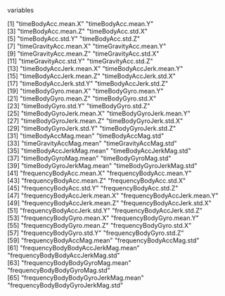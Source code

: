 variables

[1] "timeBodyAcc.mean.X"                "timeBodyAcc.mean.Y"               
 [3] "timeBodyAcc.mean.Z"                "timeBodyAcc.std.X"                
 [5] "timeBodyAcc.std.Y"                 "timeBodyAcc.std.Z"                
 [7] "timeGravityAcc.mean.X"             "timeGravityAcc.mean.Y"            
 [9] "timeGravityAcc.mean.Z"             "timeGravityAcc.std.X"             
[11] "timeGravityAcc.std.Y"              "timeGravityAcc.std.Z"             
[13] "timeBodyAccJerk.mean.X"            "timeBodyAccJerk.mean.Y"           
[15] "timeBodyAccJerk.mean.Z"            "timeBodyAccJerk.std.X"            
[17] "timeBodyAccJerk.std.Y"             "timeBodyAccJerk.std.Z"            
[19] "timeBodyGyro.mean.X"               "timeBodyGyro.mean.Y"              
[21] "timeBodyGyro.mean.Z"               "timeBodyGyro.std.X"               
[23] "timeBodyGyro.std.Y"                "timeBodyGyro.std.Z"               
[25] "timeBodyGyroJerk.mean.X"           "timeBodyGyroJerk.mean.Y"          
[27] "timeBodyGyroJerk.mean.Z"           "timeBodyGyroJerk.std.X"           
[29] "timeBodyGyroJerk.std.Y"            "timeBodyGyroJerk.std.Z"           
[31] "timeBodyAccMag.mean"               "timeBodyAccMag.std"               
[33] "timeGravityAccMag.mean"            "timeGravityAccMag.std"            
[35] "timeBodyAccJerkMag.mean"           "timeBodyAccJerkMag.std"           
[37] "timeBodyGyroMag.mean"              "timeBodyGyroMag.std"              
[39] "timeBodyGyroJerkMag.mean"          "timeBodyGyroJerkMag.std"          
[41] "frequencyBodyAcc.mean.X"           "frequencyBodyAcc.mean.Y"          
[43] "frequencyBodyAcc.mean.Z"           "frequencyBodyAcc.std.X"           
[45] "frequencyBodyAcc.std.Y"            "frequencyBodyAcc.std.Z"           
[47] "frequencyBodyAccJerk.mean.X"       "frequencyBodyAccJerk.mean.Y"      
[49] "frequencyBodyAccJerk.mean.Z"       "frequencyBodyAccJerk.std.X"       
[51] "frequencyBodyAccJerk.std.Y"        "frequencyBodyAccJerk.std.Z"       
[53] "frequencyBodyGyro.mean.X"          "frequencyBodyGyro.mean.Y"         
[55] "frequencyBodyGyro.mean.Z"          "frequencyBodyGyro.std.X"          
[57] "frequencyBodyGyro.std.Y"           "frequencyBodyGyro.std.Z"          
[59] "frequencyBodyAccMag.mean"          "frequencyBodyAccMag.std"          
[61] "frequencyBodyBodyAccJerkMag.mean"  "frequencyBodyBodyAccJerkMag.std"  
[63] "frequencyBodyBodyGyroMag.mean"     "frequencyBodyBodyGyroMag.std"     
[65] "frequencyBodyBodyGyroJerkMag.mean" "frequencyBodyBodyGyroJerkMag.std"
